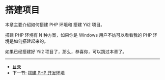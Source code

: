 # 搭建项目

本章主要介绍如何搭建 PHP 环境和 搭建 Yii2 项目。

搭建 PHP 环境有 N 种方案，如果你是 Windows 用户不妨可以看看我的 PHP 环境是如何搭建起来的。

如果已经搭建好 Yii2 项目了，那么，恭喜你，可以跳过本章了。

-----------------

- [目录](/SUMMARY.md)
- 下一节: [搭建 PHP 开发环境](/book/01/1.1.md)
